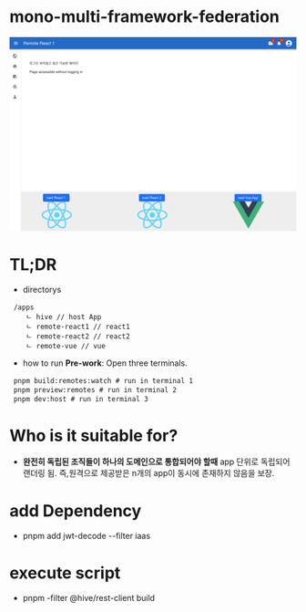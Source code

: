 # mono-multi-framework-federation

![Preview](./readmeAssets/preview.png)

# TL;DR
- directorys
```
 /apps
    ㄴ hive // host App
    ㄴ remote-react1 // react1
    ㄴ remote-react2 // react2
    ㄴ remote-vue // vue
```

 - how to run
   **Pre-work**: Open three terminals.
 ```shell 
  pnpm build:remotes:watch # run in terminal 1
  pnpm preview:remotes # run in terminal 2
  pnpm dev:host # run in terminal 3
 ```

 # Who is it suitable for?
  - **완전히 독립된 조직들이 하나의 도메인으로 통합되어야 할때**
    app 단위로 독립되어 랜더링 됨. 즉,원격으로 제공받은 n개의 app이 동시에 존재하지 않음을 보장.

 

# add Dependency
 - pnpm add jwt-decode --filter iaas
 
# execute script   
 - pnpm -filter @hive/rest-client build
 